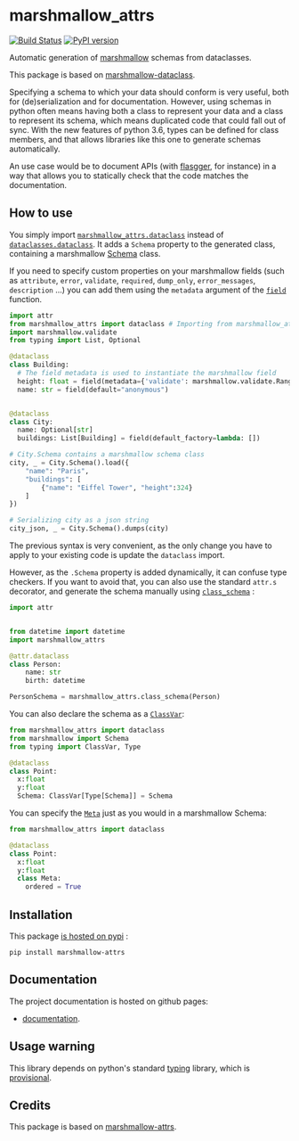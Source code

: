 # marshmallow_attrs
[![Build Status](https://travis-ci.org/adamboche/marshmallow_attrs.svg?branch=master)](https://travis-ci.org/adamboche/marshmallow_attrs)
[![PyPI version](https://badge.fury.io/py/marshmallow-attrs.svg)](https://badge.fury.io/py/marshmallow-attrs)



Automatic generation of [marshmallow](https://marshmallow.readthedocs.io/) schemas from dataclasses.

This package is based on [marshmallow-dataclass](https://github.com/lovasoa/marshmallow_dataclass).


Specifying a schema to which your data should conform is very useful, both for (de)serialization and for documentation.
However, using schemas in python often means having both a class to represent your data and a class to represent its schema, which means duplicated code that could fall out of sync. With the new features of python 3.6, types can be defined for class members, and that allows libraries like this one to generate schemas automatically.

An use case would be to document APIs (with [flasgger](https://github.com/rochacbruno/flasgger#flasgger), for instance) in a way that allows you to statically check that the code matches the documentation.

## How to use

You simply import
[`marshmallow_attrs.dataclass`](https://adamboche.github.io/marshmallow_attrs/html/marshmallow_attrs.html#marshmallow_attrs.dataclass)
instead of
[`dataclasses.dataclass`](https://docs.python.org/3/library/dataclasses.html#dataclasses.dataclass).
It adds a `Schema` property to the generated class,
containing a marshmallow
[Schema](https://marshmallow.readthedocs.io/en/2.x-line/api_reference.html#marshmallow.Schema)
class.

If you need to specify custom properties on your marshmallow fields
(such as `attribute`, `error`, `validate`, `required`, `dump_only`, `error_messages`, `description` ...)
you can add them using the `metadata` argument of the
[`field`](https://docs.python.org/3/library/dataclasses.html#dataclasses.field)
function.

```python
import attr
from marshmallow_attrs import dataclass # Importing from marshmallow_attrs instead of attrs
import marshmallow.validate
from typing import List, Optional

@dataclass
class Building:
  # The field metadata is used to instantiate the marshmallow field
  height: float = field(metadata={'validate': marshmallow.validate.Range(min=0)})
  name: str = field(default="anonymous")


@dataclass
class City:
  name: Optional[str]
  buildings: List[Building] = field(default_factory=lambda: [])

# City.Schema contains a marshmallow schema class
city, _ = City.Schema().load({
    "name": "Paris",
    "buildings": [
        {"name": "Eiffel Tower", "height":324}
    ]
})

# Serializing city as a json string
city_json, _ = City.Schema().dumps(city)
```

The previous  syntax is very convenient, as the only change
you have to apply to your existing code is update the
`dataclass` import.

However, as the `.Schema` property is added dynamically,
it can confuse type checkers.
If you want to avoid that, you can also use the standard
`attr.s` decorator, and generate the schema manually
using
[`class_schema`](https://adamboche.github.io/marshmallow_attrs/html/marshmallow_attrs.html#marshmallow_attrs.class_schema)
:

```python
import attr


from datetime import datetime
import marshmallow_attrs

@attr.dataclass
class Person:
    name: str
    birth: datetime

PersonSchema = marshmallow_attrs.class_schema(Person)
```

You can also declare the schema as a
[`ClassVar`](https://docs.python.org/3/library/typing.html#typing.ClassVar):

```python
from marshmallow_attrs import dataclass
from marshmallow import Schema
from typing import ClassVar, Type

@dataclass
class Point:
  x:float
  y:float
  Schema: ClassVar[Type[Schema]] = Schema
```

You can specify the
[`Meta`](https://marshmallow.readthedocs.io/en/3.0/api_reference.html#marshmallow.Schema.Meta)
just as you would in a marshmallow Schema:

```python
from marshmallow_attrs import dataclass

@dataclass
class Point:
  x:float
  y:float
  class Meta:
    ordered = True
```

## Installation
This package [is hosted on pypi](https://pypi.org/project/marshmallow-attrs/) :

```shell
pip install marshmallow-attrs
```

## Documentation

The project documentation is hosted on github pages:
 - [documentation](https://adamboche.github.io/marshmallow_attrs/).

## Usage warning

This library depends on python's standard
[typing](https://docs.python.org/3/library/typing.html)
library, which is
[provisional](https://docs.python.org/3/glossary.html#term-provisional-api).


## Credits

This package is based on [marshmallow-attrs](https://github.com/lovasoa/marshmallow_dataclass).

